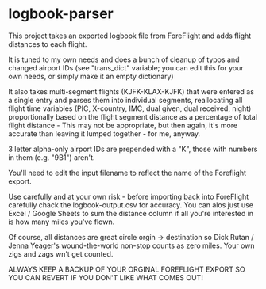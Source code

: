 # logbook-parser
This project takes an exported logbook file from ForeFlight and adds flight distances to each flight.

It is tuned to my own needs and does a bunch of cleanup of typos and changed airport IDs (see "trans_dict" variable; you can edit this for your own needs,
or simply make it an empty dictionary)

It also takes multi-segment flights (KJFK-KLAX-KJFK) that were entered as a single entry and parses them into individual segments,
reallocating all flight time variables (PIC, X-country, IMC, dual given, dual received, night) proportionally based on the flight segment distance
as a percentage of total flight distance - This may not be appropriate, but then again, it's more accurate than leaving it lumped together - for me, anyway.

3 letter alpha-only airport IDs are prepended with a "K", those with numbers in them (e.g. "9B1") aren't. 

You'll need to edit the input filename to reflect the name of the Foreflight export.

Use carefully and at your own risk - before importing back into ForeFlight carefully chack the logbook-output.csv for accuracy. You can alos just use Excel / Google Sheets
to sum the distance column if all you're interested in is how many miles you've flown.

Of course, all distances are great circle orgin -> destination so Dick Rutan / Jenna Yeager's wound-the-world non-stop counts as zero miles. Your own zigs and zags wn't get counted.

ALWAYS KEEP A BACKUP OF YOUR ORGINAL FOREFLIGHT EXPORT SO YOU CAN REVERT IF YOU DON'T LIKE WHAT COMES OUT!

